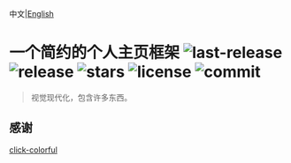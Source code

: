 中文|[English](./README_EN.md)
# 一个简约的个人主页框架 ![last-release](https://badgen.net/github/release/wumingshiali/wumingshiali.github.io/stable) ![release](https://badgen.net/github/releases/wumingshiali/wumingshiali.github.io) ![stars](https://badgen.net/github/stars/wumingshiali/wumingshiali.github.io) ![license](https://badgen.net/github/license/wumingshiali/wumingshiali.github.io) ![commit](https://badgen.net/github/commits/wumingshiali/wumingshiali.github.io)
> 视觉现代化，包含许多东西。
## 感谢
[click-colorful](https://github.com/ColdDay/click-colorful)

